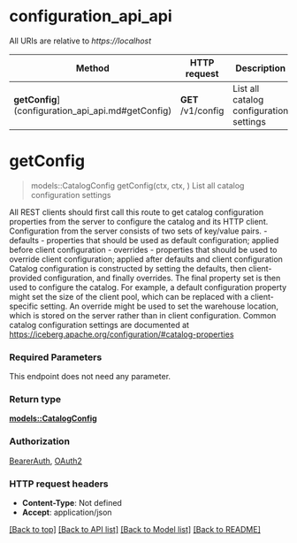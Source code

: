 # configuration_api_api

All URIs are relative to *https://localhost*

Method | HTTP request | Description
------------- | ------------- | -------------
**getConfig**](configuration_api_api.md#getConfig) | **GET** /v1/config | List all catalog configuration settings


# **getConfig**
> models::CatalogConfig getConfig(ctx, ctx, )
List all catalog configuration settings

 All REST clients should first call this route to get catalog configuration properties from the server to configure the catalog and its HTTP client. Configuration from the server consists of two sets of key/value pairs. - defaults -  properties that should be used as default configuration; applied before client configuration - overrides - properties that should be used to override client configuration; applied after defaults and client configuration  Catalog configuration is constructed by setting the defaults, then client- provided configuration, and finally overrides. The final property set is then used to configure the catalog.  For example, a default configuration property might set the size of the client pool, which can be replaced with a client-specific setting. An override might be used to set the warehouse location, which is stored on the server rather than in client configuration.  Common catalog configuration settings are documented at https://iceberg.apache.org/configuration/#catalog-properties 

### Required Parameters
This endpoint does not need any parameter.

### Return type

[**models::CatalogConfig**](CatalogConfig.md)

### Authorization

[BearerAuth](../README.md#BearerAuth), [OAuth2](../README.md#OAuth2)

### HTTP request headers

 - **Content-Type**: Not defined
 - **Accept**: application/json

[[Back to top]](#) [[Back to API list]](../README.md#documentation-for-api-endpoints) [[Back to Model list]](../README.md#documentation-for-models) [[Back to README]](../README.md)

